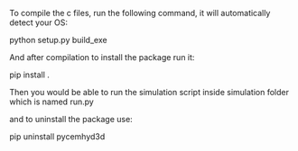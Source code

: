 To compile the c files, run the following command, it will automatically detect your OS:

python setup.py build_exe


And after compilation to install the package run it:

pip install .

Then you would be able to run the simulation script inside simulation folder which is named run.py

and to uninstall the package use:

pip uninstall pycemhyd3d